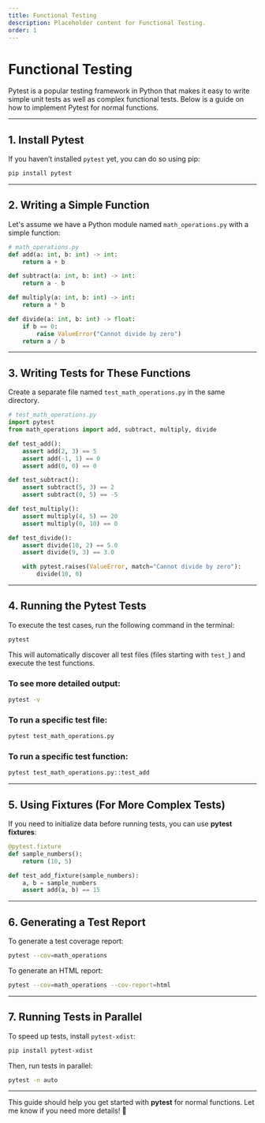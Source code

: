 ```yaml
---
title: Functional Testing
description: Placeholder content for Functional Testing.
order: 1
---
```


# Functional Testing

Pytest is a popular testing framework in Python that makes it easy to write simple unit tests as well as complex functional tests. Below is a guide on how to implement Pytest for normal functions.

---

## **1. Install Pytest**
If you haven’t installed `pytest` yet, you can do so using pip:

```bash
pip install pytest
```

---

## **2. Writing a Simple Function**
Let's assume we have a Python module named `math_operations.py` with a simple function:

```python
# math_operations.py
def add(a: int, b: int) -> int:
    return a + b

def subtract(a: int, b: int) -> int:
    return a - b

def multiply(a: int, b: int) -> int:
    return a * b

def divide(a: int, b: int) -> float:
    if b == 0:
        raise ValueError("Cannot divide by zero")
    return a / b
```

---

## **3. Writing Tests for These Functions**
Create a separate file named `test_math_operations.py` in the same directory.

```python
# test_math_operations.py
import pytest
from math_operations import add, subtract, multiply, divide

def test_add():
    assert add(2, 3) == 5
    assert add(-1, 1) == 0
    assert add(0, 0) == 0

def test_subtract():
    assert subtract(5, 3) == 2
    assert subtract(0, 5) == -5

def test_multiply():
    assert multiply(4, 5) == 20
    assert multiply(0, 10) == 0

def test_divide():
    assert divide(10, 2) == 5.0
    assert divide(9, 3) == 3.0

    with pytest.raises(ValueError, match="Cannot divide by zero"):
        divide(10, 0)
```

---

## **4. Running the Pytest Tests**
To execute the test cases, run the following command in the terminal:

```bash
pytest
```

This will automatically discover all test files (files starting with `test_`) and execute the test functions.

### **To see more detailed output:**
```bash
pytest -v
```

### **To run a specific test file:**
```bash
pytest test_math_operations.py
```

### **To run a specific test function:**
```bash
pytest test_math_operations.py::test_add
```

---

## **5. Using Fixtures (For More Complex Tests)**
If you need to initialize data before running tests, you can use **pytest fixtures**:

```python
@pytest.fixture
def sample_numbers():
    return (10, 5)

def test_add_fixture(sample_numbers):
    a, b = sample_numbers
    assert add(a, b) == 15
```

---

## **6. Generating a Test Report**
To generate a test coverage report:

```bash
pytest --cov=math_operations
```

To generate an HTML report:

```bash
pytest --cov=math_operations --cov-report=html
```

---

## **7. Running Tests in Parallel**
To speed up tests, install `pytest-xdist`:

```bash
pip install pytest-xdist
```

Then, run tests in parallel:

```bash
pytest -n auto
```

---

This guide should help you get started with **pytest** for normal functions. Let me know if you need more details! 🚀